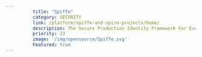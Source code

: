 ```yaml
---
          title: "Spiffe"
          category: SECURITY
          link: /platform/spiffe-and-spire-projects/home/
          description: The Secure Production Identity Framework For Everyone (SPIFFE) Project defines a framework and set of standards for identifying and securing communications between web-based services.
          priority: 23
          image: '/img/opensource/Spiffe.svg'
          Featured: true
---
```

          